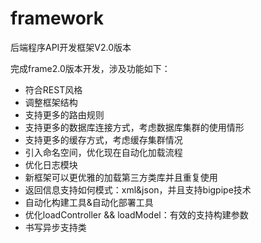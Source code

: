 # framework
后端程序API开发框架V2.0版本

完成frame2.0版本开发，涉及功能如下：

* 符合REST风格
* 调整框架结构
* 支持更多的路由规则
* 支持更多的数据库连接方式，考虑数据库集群的使用情形
* 支持更多的缓存方式，考虑缓存集群情况
* 引入命名空间，优化现在自动化加载流程
* 优化日志模块
* 新框架可以更优雅的加载第三方类库并且重复使用
* 返回信息支持如何模式：xml&json，并且支持bigpipe技术
* 自动化构建工具&自动化部署工具
* 优化loadController && loadModel：有效的支持构建参数
* 书写异步支持类